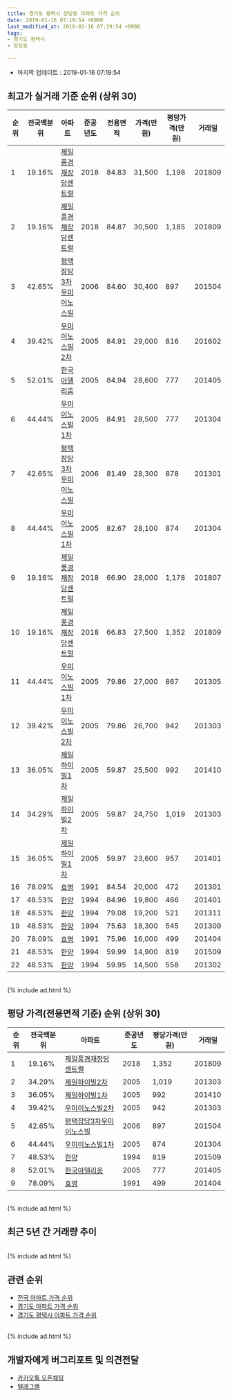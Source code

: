 ```yaml
---
title: 경기도 평택시 장당동 아파트 가격 순위
date: 2019-01-16 07:19:54 +0900
last_modified_at: 2019-01-16 07:19:54 +0900
tags:
- 경기도 평택시
- 장당동

---
```


* 마지막 업데이트 : 2019-01-16 07:19:54

## 최고가 실거래 기준 순위 (상위 30)


|순위|전국백분위|아파트|준공년도|전용면적|가격(만원)|평당가격(만원)|거래일|
|---|---|---|---|---|---|---|---|
|1|19.16%|[제일풍경채장당센트럴](https://search.naver.com/search.naver?query=%EA%B2%BD%EA%B8%B0%EB%8F%84+%ED%8F%89%ED%83%9D%EC%8B%9C+%EC%9E%A5%EB%8B%B9%EB%8F%99+%EC%A0%9C%EC%9D%BC%ED%92%8D%EA%B2%BD%EC%B1%84%EC%9E%A5%EB%8B%B9%EC%84%BC%ED%8A%B8%EB%9F%B4)|2018|84.83|31,500|1,198|201809|
|2|19.16%|[제일풍경채장당센트럴](https://search.naver.com/search.naver?query=%EA%B2%BD%EA%B8%B0%EB%8F%84+%ED%8F%89%ED%83%9D%EC%8B%9C+%EC%9E%A5%EB%8B%B9%EB%8F%99+%EC%A0%9C%EC%9D%BC%ED%92%8D%EA%B2%BD%EC%B1%84%EC%9E%A5%EB%8B%B9%EC%84%BC%ED%8A%B8%EB%9F%B4)|2018|84.87|30,500|1,185|201809|
|3|42.65%|[평택장당3차우미이노스빌](https://search.naver.com/search.naver?query=%EA%B2%BD%EA%B8%B0%EB%8F%84+%ED%8F%89%ED%83%9D%EC%8B%9C+%EC%9E%A5%EB%8B%B9%EB%8F%99+%ED%8F%89%ED%83%9D%EC%9E%A5%EB%8B%B93%EC%B0%A8%EC%9A%B0%EB%AF%B8%EC%9D%B4%EB%85%B8%EC%8A%A4%EB%B9%8C)|2006|84.60|30,400|897|201504|
|4|39.42%|[우미이노스빌2차](https://search.naver.com/search.naver?query=%EA%B2%BD%EA%B8%B0%EB%8F%84+%ED%8F%89%ED%83%9D%EC%8B%9C+%EC%9E%A5%EB%8B%B9%EB%8F%99+%EC%9A%B0%EB%AF%B8%EC%9D%B4%EB%85%B8%EC%8A%A4%EB%B9%8C2%EC%B0%A8)|2005|84.91|29,000|816|201602|
|5|52.01%|[한국아델리움](https://search.naver.com/search.naver?query=%EA%B2%BD%EA%B8%B0%EB%8F%84+%ED%8F%89%ED%83%9D%EC%8B%9C+%EC%9E%A5%EB%8B%B9%EB%8F%99+%ED%95%9C%EA%B5%AD%EC%95%84%EB%8D%B8%EB%A6%AC%EC%9B%80)|2005|84.94|28,600|777|201405|
|6|44.44%|[우미이노스빌1차](https://search.naver.com/search.naver?query=%EA%B2%BD%EA%B8%B0%EB%8F%84+%ED%8F%89%ED%83%9D%EC%8B%9C+%EC%9E%A5%EB%8B%B9%EB%8F%99+%EC%9A%B0%EB%AF%B8%EC%9D%B4%EB%85%B8%EC%8A%A4%EB%B9%8C1%EC%B0%A8)|2005|84.91|28,500|777|201304|
|7|42.65%|[평택장당3차우미이노스빌](https://search.naver.com/search.naver?query=%EA%B2%BD%EA%B8%B0%EB%8F%84+%ED%8F%89%ED%83%9D%EC%8B%9C+%EC%9E%A5%EB%8B%B9%EB%8F%99+%ED%8F%89%ED%83%9D%EC%9E%A5%EB%8B%B93%EC%B0%A8%EC%9A%B0%EB%AF%B8%EC%9D%B4%EB%85%B8%EC%8A%A4%EB%B9%8C)|2006|81.49|28,300|878|201301|
|8|44.44%|[우미이노스빌1차](https://search.naver.com/search.naver?query=%EA%B2%BD%EA%B8%B0%EB%8F%84+%ED%8F%89%ED%83%9D%EC%8B%9C+%EC%9E%A5%EB%8B%B9%EB%8F%99+%EC%9A%B0%EB%AF%B8%EC%9D%B4%EB%85%B8%EC%8A%A4%EB%B9%8C1%EC%B0%A8)|2005|82.67|28,100|874|201304|
|9|19.16%|[제일풍경채장당센트럴](https://search.naver.com/search.naver?query=%EA%B2%BD%EA%B8%B0%EB%8F%84+%ED%8F%89%ED%83%9D%EC%8B%9C+%EC%9E%A5%EB%8B%B9%EB%8F%99+%EC%A0%9C%EC%9D%BC%ED%92%8D%EA%B2%BD%EC%B1%84%EC%9E%A5%EB%8B%B9%EC%84%BC%ED%8A%B8%EB%9F%B4)|2018|66.90|28,000|1,178|201807|
|10|19.16%|[제일풍경채장당센트럴](https://search.naver.com/search.naver?query=%EA%B2%BD%EA%B8%B0%EB%8F%84+%ED%8F%89%ED%83%9D%EC%8B%9C+%EC%9E%A5%EB%8B%B9%EB%8F%99+%EC%A0%9C%EC%9D%BC%ED%92%8D%EA%B2%BD%EC%B1%84%EC%9E%A5%EB%8B%B9%EC%84%BC%ED%8A%B8%EB%9F%B4)|2018|66.83|27,500|1,352|201809|
|11|44.44%|[우미이노스빌1차](https://search.naver.com/search.naver?query=%EA%B2%BD%EA%B8%B0%EB%8F%84+%ED%8F%89%ED%83%9D%EC%8B%9C+%EC%9E%A5%EB%8B%B9%EB%8F%99+%EC%9A%B0%EB%AF%B8%EC%9D%B4%EB%85%B8%EC%8A%A4%EB%B9%8C1%EC%B0%A8)|2005|79.86|27,000|867|201305|
|12|39.42%|[우미이노스빌2차](https://search.naver.com/search.naver?query=%EA%B2%BD%EA%B8%B0%EB%8F%84+%ED%8F%89%ED%83%9D%EC%8B%9C+%EC%9E%A5%EB%8B%B9%EB%8F%99+%EC%9A%B0%EB%AF%B8%EC%9D%B4%EB%85%B8%EC%8A%A4%EB%B9%8C2%EC%B0%A8)|2005|79.86|26,700|942|201303|
|13|36.05%|[제일하이빌1차](https://search.naver.com/search.naver?query=%EA%B2%BD%EA%B8%B0%EB%8F%84+%ED%8F%89%ED%83%9D%EC%8B%9C+%EC%9E%A5%EB%8B%B9%EB%8F%99+%EC%A0%9C%EC%9D%BC%ED%95%98%EC%9D%B4%EB%B9%8C1%EC%B0%A8)|2005|59.87|25,500|992|201410|
|14|34.29%|[제일하이빌2차](https://search.naver.com/search.naver?query=%EA%B2%BD%EA%B8%B0%EB%8F%84+%ED%8F%89%ED%83%9D%EC%8B%9C+%EC%9E%A5%EB%8B%B9%EB%8F%99+%EC%A0%9C%EC%9D%BC%ED%95%98%EC%9D%B4%EB%B9%8C2%EC%B0%A8)|2005|59.87|24,750|1,019|201303|
|15|36.05%|[제일하이빌1차](https://search.naver.com/search.naver?query=%EA%B2%BD%EA%B8%B0%EB%8F%84+%ED%8F%89%ED%83%9D%EC%8B%9C+%EC%9E%A5%EB%8B%B9%EB%8F%99+%EC%A0%9C%EC%9D%BC%ED%95%98%EC%9D%B4%EB%B9%8C1%EC%B0%A8)|2005|59.97|23,600|957|201401|
|16|78.09%|[효명](https://search.naver.com/search.naver?query=%EA%B2%BD%EA%B8%B0%EB%8F%84+%ED%8F%89%ED%83%9D%EC%8B%9C+%EC%9E%A5%EB%8B%B9%EB%8F%99+%ED%9A%A8%EB%AA%85)|1991|84.54|20,000|472|201301|
|17|48.53%|[한양](https://search.naver.com/search.naver?query=%EA%B2%BD%EA%B8%B0%EB%8F%84+%ED%8F%89%ED%83%9D%EC%8B%9C+%EC%9E%A5%EB%8B%B9%EB%8F%99+%ED%95%9C%EC%96%91)|1994|84.96|19,800|466|201401|
|18|48.53%|[한양](https://search.naver.com/search.naver?query=%EA%B2%BD%EA%B8%B0%EB%8F%84+%ED%8F%89%ED%83%9D%EC%8B%9C+%EC%9E%A5%EB%8B%B9%EB%8F%99+%ED%95%9C%EC%96%91)|1994|79.08|19,200|521|201311|
|19|48.53%|[한양](https://search.naver.com/search.naver?query=%EA%B2%BD%EA%B8%B0%EB%8F%84+%ED%8F%89%ED%83%9D%EC%8B%9C+%EC%9E%A5%EB%8B%B9%EB%8F%99+%ED%95%9C%EC%96%91)|1994|75.63|18,300|545|201309|
|20|78.09%|[효명](https://search.naver.com/search.naver?query=%EA%B2%BD%EA%B8%B0%EB%8F%84+%ED%8F%89%ED%83%9D%EC%8B%9C+%EC%9E%A5%EB%8B%B9%EB%8F%99+%ED%9A%A8%EB%AA%85)|1991|75.96|16,000|499|201404|
|21|48.53%|[한양](https://search.naver.com/search.naver?query=%EA%B2%BD%EA%B8%B0%EB%8F%84+%ED%8F%89%ED%83%9D%EC%8B%9C+%EC%9E%A5%EB%8B%B9%EB%8F%99+%ED%95%9C%EC%96%91)|1994|59.99|14,900|819|201509|
|22|48.53%|[한양](https://search.naver.com/search.naver?query=%EA%B2%BD%EA%B8%B0%EB%8F%84+%ED%8F%89%ED%83%9D%EC%8B%9C+%EC%9E%A5%EB%8B%B9%EB%8F%99+%ED%95%9C%EC%96%91)|1994|59.95|14,500|558|201302|


<br>
{% include ad.html %}
<br>

## 평당 가격(전용면적 기준) 순위 (상위 30)


|순위|전국백분위|아파트|준공년도|평당가격(만원)|거래일|
|---|---|---|---|---|---|
|1|19.16%|[제일풍경채장당센트럴](https://search.naver.com/search.naver?query=%EA%B2%BD%EA%B8%B0%EB%8F%84+%ED%8F%89%ED%83%9D%EC%8B%9C+%EC%9E%A5%EB%8B%B9%EB%8F%99+%EC%A0%9C%EC%9D%BC%ED%92%8D%EA%B2%BD%EC%B1%84%EC%9E%A5%EB%8B%B9%EC%84%BC%ED%8A%B8%EB%9F%B4)|2018|1,352|201809|
|2|34.29%|[제일하이빌2차](https://search.naver.com/search.naver?query=%EA%B2%BD%EA%B8%B0%EB%8F%84+%ED%8F%89%ED%83%9D%EC%8B%9C+%EC%9E%A5%EB%8B%B9%EB%8F%99+%EC%A0%9C%EC%9D%BC%ED%95%98%EC%9D%B4%EB%B9%8C2%EC%B0%A8)|2005|1,019|201303|
|3|36.05%|[제일하이빌1차](https://search.naver.com/search.naver?query=%EA%B2%BD%EA%B8%B0%EB%8F%84+%ED%8F%89%ED%83%9D%EC%8B%9C+%EC%9E%A5%EB%8B%B9%EB%8F%99+%EC%A0%9C%EC%9D%BC%ED%95%98%EC%9D%B4%EB%B9%8C1%EC%B0%A8)|2005|992|201410|
|4|39.42%|[우미이노스빌2차](https://search.naver.com/search.naver?query=%EA%B2%BD%EA%B8%B0%EB%8F%84+%ED%8F%89%ED%83%9D%EC%8B%9C+%EC%9E%A5%EB%8B%B9%EB%8F%99+%EC%9A%B0%EB%AF%B8%EC%9D%B4%EB%85%B8%EC%8A%A4%EB%B9%8C2%EC%B0%A8)|2005|942|201303|
|5|42.65%|[평택장당3차우미이노스빌](https://search.naver.com/search.naver?query=%EA%B2%BD%EA%B8%B0%EB%8F%84+%ED%8F%89%ED%83%9D%EC%8B%9C+%EC%9E%A5%EB%8B%B9%EB%8F%99+%ED%8F%89%ED%83%9D%EC%9E%A5%EB%8B%B93%EC%B0%A8%EC%9A%B0%EB%AF%B8%EC%9D%B4%EB%85%B8%EC%8A%A4%EB%B9%8C)|2006|897|201504|
|6|44.44%|[우미이노스빌1차](https://search.naver.com/search.naver?query=%EA%B2%BD%EA%B8%B0%EB%8F%84+%ED%8F%89%ED%83%9D%EC%8B%9C+%EC%9E%A5%EB%8B%B9%EB%8F%99+%EC%9A%B0%EB%AF%B8%EC%9D%B4%EB%85%B8%EC%8A%A4%EB%B9%8C1%EC%B0%A8)|2005|874|201304|
|7|48.53%|[한양](https://search.naver.com/search.naver?query=%EA%B2%BD%EA%B8%B0%EB%8F%84+%ED%8F%89%ED%83%9D%EC%8B%9C+%EC%9E%A5%EB%8B%B9%EB%8F%99+%ED%95%9C%EC%96%91)|1994|819|201509|
|8|52.01%|[한국아델리움](https://search.naver.com/search.naver?query=%EA%B2%BD%EA%B8%B0%EB%8F%84+%ED%8F%89%ED%83%9D%EC%8B%9C+%EC%9E%A5%EB%8B%B9%EB%8F%99+%ED%95%9C%EA%B5%AD%EC%95%84%EB%8D%B8%EB%A6%AC%EC%9B%80)|2005|777|201405|
|9|78.09%|[효명](https://search.naver.com/search.naver?query=%EA%B2%BD%EA%B8%B0%EB%8F%84+%ED%8F%89%ED%83%9D%EC%8B%9C+%EC%9E%A5%EB%8B%B9%EB%8F%99+%ED%9A%A8%EB%AA%85)|1991|499|201404|


<br>
{% include ad.html %}
<br>

## 최근 5년 간 거래량 추이


<div style="width:100%;">
    <canvas id="deal_progress" height="250"></canvas>
</div>

<script>
new Chart(document.getElementById("deal_progress"), {
    type: 'line',
    data: {
        labels: ['201401','201402','201403','201404','201405','201406','201407','201408','201409','201410','201411','201412','201501','201502','201503','201504','201505','201506','201507','201508','201509','201510','201511','201512','201601','201602','201603','201604','201605','201606','201607','201608','201609','201610','201611','201612','201701','201702','201703','201704','201705','201706','201707','201708','201709','201710','201711','201712','201801','201802','201803','201804','201805','201806','201807','201808','201809','201810','201811','201812','201901'],
        datasets: [{
            label: '실거래 수',
            pointRadius: 1,
            data: [18, 20, 25, 14, 18, 21, 14, 20, 18, 29, 20, 17, 24, 16, 34, 28, 30, 17, 23, 15, 19, 10, 14, 5, 15, 10, 16, 13, 14, 14, 19, 19, 11, 13, 11, 17, 11, 8, 18, 23, 15, 11, 7, 16, 13, 9, 4, 6, 4, 6, 9, 1, 5, 11, 4, 6, 10, 14, 5, 3, 0],
            borderColor: "rgba(255, 201, 14, 1)",
            backgroundColor: "rgba(255, 201, 14, 0.5)",
            fill: true,
        }]
    },
    options: {
        responsive: true,
        title: {
            display: true,
            text: '5년간 거래량 추이'
        },
        tooltips: {
            mode: 'index',
            intersect: false,
        },
        hover: {
            mode: 'nearest',
            intersect: true
        },
        scales: {
            xAxes: [{
                display: true,
                scaleLabel: {
                    display: true,
                    labelString: '년/월'
                }
            }],
            yAxes: [{
                display: true,
                ticks: {
                    suggestedMin: 0,
                },
                scaleLabel: {
                    display: true,
                    labelString: '실거래 수'
                }
            }]
        }
    }
});

</script>


<br>
{% include ad.html %}
<br>

## 관련 순위

- [전국 아파트 가격 순위](https://inasie.github.io/apt-ranking/전국)
- [경기도 아파트 가격 순위](https://inasie.github.io/apt-ranking/경기도)
- [경기도 평택시 아파트 가격 순위](https://inasie.github.io/apt-ranking/경기도-평택시)


<br>
{% include ad.html %}
<br>

## 개발자에게 버그리포트 및 의견전달

- [카카오톡 오픈채팅](https://open.kakao.com/o/gLJUAP4)
- [텔레그램](https://t.me/inasie)

